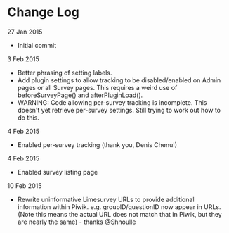 # Change Log
27 Jan 2015
 - Initial commit

3 Feb 2015
 - Better phrasing of setting labels.
 - Add plugin settings to allow tracking to be disabled/enabled on Admin pages or all Survey pages. This requires a weird use of beforeSurveyPage() and afterPluginLoad().
 - WARNING: Code allowing per-survey tracking is incomplete. This doesn't yet retrieve per-survey settings. Still trying to work out how to do this.
 
4 Feb 2015
 - Enabled per-survey tracking (thank you, Denis Chenu!)

4 Feb 2015
 - Enabled survey listing page 

10 Feb 2015
 - Rewrite uninformative Limesurvey URLs to provide additional information within Piwik. e.g. groupID/questionID now appear in URLs. (Note this means the actual URL does not match that in Piwik, but they are nearly the same) - thanks @Shnoulle
 

